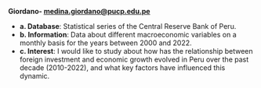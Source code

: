 **Giordano- medina.giordano@pucp.edu.pe**
* **a. Database**: Statistical series of the Central Reserve Bank of Peru.
* **b. Information**: Data about different macroeconomic variables on a monthly basis for the years between 2000 and 2022.
* **c. Interest**:  I would like to study about how has the relationship between foreign investment and economic growth evolved in Peru over the past decade (2010-2022), and what key factors have influenced this dynamic.
